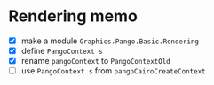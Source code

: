 Rendering memo
==============

* [x] make a module `Graphics.Pango.Basic.Rendering`
* [x] define `PangoContext s`
* [x] rename `pangoContext` to `PangoContextOld`
* [ ] use `PangoContext s` from `pangoCairoCreateContext`
